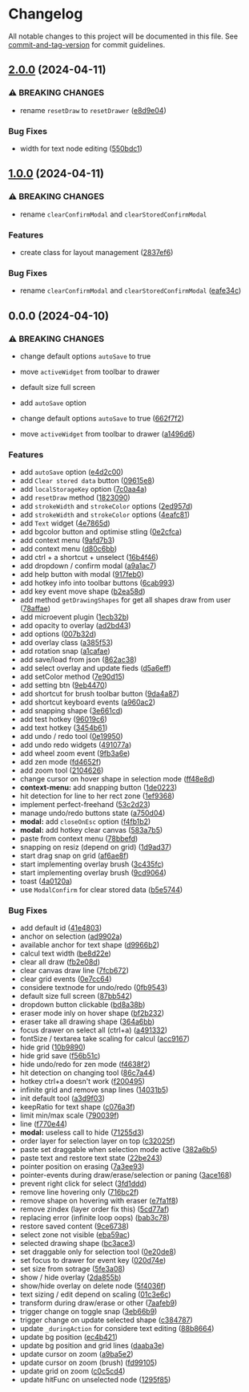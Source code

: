 # Changelog

All notable changes to this project will be documented in this file. See [commit-and-tag-version](https://github.com/absolute-version/commit-and-tag-version) for commit guidelines.

## [2.0.0](https://github.com/fabienwnklr/free-drawing/compare/v1.0.1-alpha.1...v2.0.0) (2024-04-11)


### ⚠ BREAKING CHANGES

* rename `resetDraw` to `resetDrawer` ([e8d9e04](https://github.com/fabienwnklr/free-drawing/commits/e8d9e04a46225b902f938b96158f1777de3a473f))


### Bug Fixes

* width for text node editing ([550bdc1](https://github.com/fabienwnklr/free-drawing/commits/550bdc1db1a900f05e1d892f02b96337cf9c5fcd))

## [1.0.0](https://github.com/fabienwnklr/free-drawing/compare/v0.0.0...v1.0.0) (2024-04-11)


### ⚠ BREAKING CHANGES

* rename `clearConfirmModal` and `clearStoredConfirmModal`

### Features

* create class for layout management ([2837ef6](https://github.com/fabienwnklr/free-drawing/commits/2837ef66a43b5f458bbf0238d22c4928a7470cd3))


### Bug Fixes

* rename `clearConfirmModal` and `clearStoredConfirmModal` ([eafe34c](https://github.com/fabienwnklr/free-drawing/commits/eafe34c2a637dc506e93d061dcb79b09c5490720))

## 0.0.0 (2024-04-10)


### ⚠ BREAKING CHANGES

* change default options `autoSave` to true
* move `activeWidget` from toolbar to drawer
* default size full screen
* add `autoSave` option

* change default options `autoSave` to true ([662f7f2](https://github.com/fabienwnklr/free-drawing/commits/662f7f2b2862ce2a32b88be147b23a6e097b5bfb))
* move `activeWidget` from toolbar to drawer ([a1496d6](https://github.com/fabienwnklr/free-drawing/commits/a1496d608407f046f274deaa39f461740de96726))


### Features

* add `autoSave` option ([e4d2c00](https://github.com/fabienwnklr/free-drawing/commits/e4d2c00fd1d623559e0d4ca50c7313c511368166))
* add `Clear stored data` button ([09615e8](https://github.com/fabienwnklr/free-drawing/commits/09615e8bfd091c8496360eba6c5ce66e3dd0fac9))
* add `localStorageKey` option ([7c0aa4a](https://github.com/fabienwnklr/free-drawing/commits/7c0aa4a940f73a2cff1867f55653caec07cd514d))
* add `resetDraw` method ([1823090](https://github.com/fabienwnklr/free-drawing/commits/182309090b6c25db8c6b2380237d064495faa575))
* add `strokeWidth` and `strokeColor` options ([2ed957d](https://github.com/fabienwnklr/free-drawing/commits/2ed957d9abe57b5ed87b036b0afe9d7a7fedf52e))
* add `strokeWidth` and `strokeColor` options ([4eafc81](https://github.com/fabienwnklr/free-drawing/commits/4eafc810081dde3f063b15801ff383b6b4ce341c))
* add `Text` widget ([4e7865d](https://github.com/fabienwnklr/free-drawing/commits/4e7865df2c91f72c153869b89c8cd2adf6777203))
* add bgcolor button and optimise stling ([0e2cfca](https://github.com/fabienwnklr/free-drawing/commits/0e2cfcaccec7c218fd9b750de5ddab05d996bffb))
* add context menu ([9afd7b3](https://github.com/fabienwnklr/free-drawing/commits/9afd7b355cb9bf6eb960e42375588ad758d1f8f5))
* add context menu ([d80c6bb](https://github.com/fabienwnklr/free-drawing/commits/d80c6bb808240852761c7dbfb042cd4314a1c72d))
* add ctrl + a shortcut + unselect ([16b4f46](https://github.com/fabienwnklr/free-drawing/commits/16b4f46b070864881fd96461ba75b9a1d2f0c5d5))
* add dropdown / confirm modal ([a9a1ac7](https://github.com/fabienwnklr/free-drawing/commits/a9a1ac71b30a6345c75991ec5710313a0280ba1e))
* add help button with modal ([917feb0](https://github.com/fabienwnklr/free-drawing/commits/917feb0941e14ee1b69c8879c516969b4b20df85))
* add hotkey info into toolbar buttons ([6cab993](https://github.com/fabienwnklr/free-drawing/commits/6cab99349b7013b93c320869c7ee57d62899484e))
* add key event move shape ([b2ea58d](https://github.com/fabienwnklr/free-drawing/commits/b2ea58df13ff0a1fea541a8ecf9232d15773ca39))
* add method `getDrawingShapes` for get all shapes draw from user ([78affae](https://github.com/fabienwnklr/free-drawing/commits/78affaec97663c4125557eac610bdf472edeb5f1))
* add microevent plugin ([1ecb32b](https://github.com/fabienwnklr/free-drawing/commits/1ecb32b9574286ac33b9d2a93d37e74e3a9fc57d))
* add opacity to overlay ([ad2bd43](https://github.com/fabienwnklr/free-drawing/commits/ad2bd43e7953a7fafa03134942c6fc29b5c8000c))
* add options ([007b32d](https://github.com/fabienwnklr/free-drawing/commits/007b32d33daddf3afaf96e76fdc9531c094ecde6))
* add overlay class ([a385f53](https://github.com/fabienwnklr/free-drawing/commits/a385f53f3d9ab7d3399e1208375e4ecaa3ffb919))
* add rotation snap ([a1cafae](https://github.com/fabienwnklr/free-drawing/commits/a1cafaed6bf905337e1e4c9f8b144f1a2e61edf9))
* add save/load from json ([862ac38](https://github.com/fabienwnklr/free-drawing/commits/862ac38e0b85c439934808b76d67d4dab233ec42))
* add select overlay and update fieds ([d5a6eff](https://github.com/fabienwnklr/free-drawing/commits/d5a6effd4987c90b8f5eeb2e513f950e6f289da5))
* add setColor method ([7e90d15](https://github.com/fabienwnklr/free-drawing/commits/7e90d155242ababd75de982ff14afea2614dc1de))
* add setting btn ([9eb4470](https://github.com/fabienwnklr/free-drawing/commits/9eb447086ec7f6b9217b0609b42b8b2e3b09a5a8))
* add shortcut for brush toolbar button ([9da4a87](https://github.com/fabienwnklr/free-drawing/commits/9da4a873eddfa5a91991de6d7b43292c712f8a17))
* add shortcut keyboard events ([a960ac2](https://github.com/fabienwnklr/free-drawing/commits/a960ac211599309913007aa7dfb36de6feb16a76))
* add snapping shape ([3e661cd](https://github.com/fabienwnklr/free-drawing/commits/3e661cdcd9ca22111092fef38b2a9edb632f7e07))
* add test hotkey ([96019c6](https://github.com/fabienwnklr/free-drawing/commits/96019c649b629edb3a4a2940fde1574a0794a730))
* add text hotkey ([3454b61](https://github.com/fabienwnklr/free-drawing/commits/3454b615141a28aab2878bfa6b1908e33ae0185c))
* add undo / redo tool ([0e19950](https://github.com/fabienwnklr/free-drawing/commits/0e19950ec6450e537a0f222af5abd293a9fb6511))
* add undo redo widgets ([491077a](https://github.com/fabienwnklr/free-drawing/commits/491077aab9d28471efd50dff5bce3551040f1505))
* add wheel zoom event ([9fb3a6e](https://github.com/fabienwnklr/free-drawing/commits/9fb3a6e6ad69eaf3bd52934a0c99eaae640e9f7e))
* add zen mode ([fd4652f](https://github.com/fabienwnklr/free-drawing/commits/fd4652f6738831eecbf4169f3f3bdbced17e6745))
* add zoom tool ([2104626](https://github.com/fabienwnklr/free-drawing/commits/21046267ac6be9a2c555094569f508e9988ed6d7))
* change cursor on hover shape in selection mode ([ff48e8d](https://github.com/fabienwnklr/free-drawing/commits/ff48e8d4687b6ab42ac341e97ec038a45160040d))
* **context-menu:** add snapping button ([1de0223](https://github.com/fabienwnklr/free-drawing/commits/1de0223355f076f391a2a9f77e83d5f9670d0409))
* hit detection for line to her rect zone ([1ef9368](https://github.com/fabienwnklr/free-drawing/commits/1ef936883467e17a7a7a9b6334696ad5d7a94cc2))
* implement perfect-freehand ([53c2d23](https://github.com/fabienwnklr/free-drawing/commits/53c2d23eec3e47f6bc5a2f47da729a7557cf76f2))
* manage undo/redo buttons state ([a750d04](https://github.com/fabienwnklr/free-drawing/commits/a750d0410b7c4acdc0c93c6eecd72ee144cfee59))
* **modal:** add `closeOnEsc` option ([f4fb1b2](https://github.com/fabienwnklr/free-drawing/commits/f4fb1b29ea0e22d8b0d4a2bb871f709eeba40155))
* **modal:** add hotkey clear canvas ([583a7b5](https://github.com/fabienwnklr/free-drawing/commits/583a7b5e30c1f57e793a731b1d237c55083b69b7))
* paste from context menu ([78bbefd](https://github.com/fabienwnklr/free-drawing/commits/78bbefd612fed145385337e08231c48070ea8d13))
* snapping on resiz (depend on grid) ([1d9ad37](https://github.com/fabienwnklr/free-drawing/commits/1d9ad375ac488a26ce4039822c1c2812338d33c8))
* start drag snap on grid ([af6ae8f](https://github.com/fabienwnklr/free-drawing/commits/af6ae8fdeb270b3295ca5d859d510a61c2ac4bd5))
* start implementing overlay brush ([3c435fc](https://github.com/fabienwnklr/free-drawing/commits/3c435fc5e50e1c53ec7be458409da74de4254da7))
* start implementing overlay brush ([9cd9064](https://github.com/fabienwnklr/free-drawing/commits/9cd9064aa49938386edd656e53e6b8f4375b7442))
* toast ([4a0120a](https://github.com/fabienwnklr/free-drawing/commits/4a0120a7eaa0757c4de7fef1b812a60663b3ef1a))
* use `ModalConfirm` for clear stored data ([b5e5744](https://github.com/fabienwnklr/free-drawing/commits/b5e574475360bf63788b1b11ebf94dcb4b139dce))


### Bug Fixes

* add default id ([41e4803](https://github.com/fabienwnklr/free-drawing/commits/41e4803953fb17bd82d591b78076dd645afd2425))
* anchor on selection ([ad9902a](https://github.com/fabienwnklr/free-drawing/commits/ad9902a21ada36fcb6012bb53858ce4500ff659d))
* available anchor for text shape ([d9966b2](https://github.com/fabienwnklr/free-drawing/commits/d9966b2aed5ff7d2e85e26b096449b531225f777))
* calcul text width ([be8d22e](https://github.com/fabienwnklr/free-drawing/commits/be8d22e1627524f2a65dc8398c91c27cb612a251))
* clear all draw ([fb2e08d](https://github.com/fabienwnklr/free-drawing/commits/fb2e08d691bdde26cd8748aa34b07d55ac53398b))
* clear canvas draw line ([7fcb672](https://github.com/fabienwnklr/free-drawing/commits/7fcb6724e10077a89d64474393ec49672226d23a))
* clear grid events ([0e7cc64](https://github.com/fabienwnklr/free-drawing/commits/0e7cc64d02fce9d656f37d37c3163c65ec926781))
* considere textnode for undo/redo ([0fb9543](https://github.com/fabienwnklr/free-drawing/commits/0fb9543c536ebf3db722b7e6b949e7ac42cb9a1f))
* default size full screen ([87bb542](https://github.com/fabienwnklr/free-drawing/commits/87bb542c44d34757e6a9f0d679913a2ba33512b8))
* dropdown button clickable ([bd8a38b](https://github.com/fabienwnklr/free-drawing/commits/bd8a38b8e88166aece35f36ce9df5796bf5c2cd2))
* eraser mode inly on hover shape ([bf2b232](https://github.com/fabienwnklr/free-drawing/commits/bf2b232cdd31368ab21deff8d6e2e96a9e137345))
* eraser take all drawing shape ([364a6bb](https://github.com/fabienwnklr/free-drawing/commits/364a6bbaddfbe02996e8120ed297b70e6ab46d7b))
* focus drawer on select all (ctrl+a) ([a491332](https://github.com/fabienwnklr/free-drawing/commits/a491332910985c82d6070c69e89309c9ed546bf8))
* fontSize / textarea take scaling for calcul ([acc9167](https://github.com/fabienwnklr/free-drawing/commits/acc916777877e0a161b1666ba584a89119d34e35))
* hide grid ([10b9890](https://github.com/fabienwnklr/free-drawing/commits/10b98904dc28b06d8fef2454ea2dd3f6608084de))
* hide grid save ([f56b51c](https://github.com/fabienwnklr/free-drawing/commits/f56b51c107a48e563762aedd48da03422e6d46d9))
* hide undo/redo for zen mode ([f4638f2](https://github.com/fabienwnklr/free-drawing/commits/f4638f2271e388a1a00af0e085f90068c118e810))
* hit detection on changing tool ([86c7a44](https://github.com/fabienwnklr/free-drawing/commits/86c7a446edcf3581152e09645faf02f5849c1c5f))
* hotkey ctrl+a doesn't work ([f200495](https://github.com/fabienwnklr/free-drawing/commits/f20049506510659e8758d1e41b5c4fb4e1947199))
* infinite grid and remove snap lines ([14031b5](https://github.com/fabienwnklr/free-drawing/commits/14031b5c42cf67a9a1dafe19f32d16eb74c65e6c))
* init default tool ([a3d9f03](https://github.com/fabienwnklr/free-drawing/commits/a3d9f030ec12f561dddb4c3960be8bbe29778fd3))
* keepRatio for text shape ([c076a3f](https://github.com/fabienwnklr/free-drawing/commits/c076a3f2927475de8c78be85bb9e0eab1af2171a))
* limit min/max scale ([790039f](https://github.com/fabienwnklr/free-drawing/commits/790039f03721eb995820aeeb693ffbc7516731c7))
* line ([f770e44](https://github.com/fabienwnklr/free-drawing/commits/f770e446a143c0a1d15b8e12959d7c56d8c584d3))
* **modal:** useless call to hide ([71255d3](https://github.com/fabienwnklr/free-drawing/commits/71255d344d60a96e93ae09a97609037211c9fad5))
* order layer for selection layer on top ([c32025f](https://github.com/fabienwnklr/free-drawing/commits/c32025f542543429c2ee866e5cede3d9a34b6d6b))
* paste set draggable when selection mode active ([382a6b5](https://github.com/fabienwnklr/free-drawing/commits/382a6b552dbfb937595801b06e5143daa5ed7a5d))
* paste text and restore text state ([22be243](https://github.com/fabienwnklr/free-drawing/commits/22be24375a9d9506852c4161cb9b79d11e4e35d6))
* pointer position on erasing ([7a3ee93](https://github.com/fabienwnklr/free-drawing/commits/7a3ee93317f6d43c6443d41cc78a4a9453a9644a))
* pointer-events during draw/erase/selection or paning ([3ace168](https://github.com/fabienwnklr/free-drawing/commits/3ace16846b8c1939f961768179ad0d577ae76e4c))
* prevent right click for select ([3fd1ddd](https://github.com/fabienwnklr/free-drawing/commits/3fd1ddd2230b53ae2c950b491169fa695ad3a2ec))
* remove line hovering only ([716bc2f](https://github.com/fabienwnklr/free-drawing/commits/716bc2fc165074587c4f65e4d0ac8f63817bc2b9))
* remove shape on hovering with eraser ([e7fa1f8](https://github.com/fabienwnklr/free-drawing/commits/e7fa1f8724575d5f348670ac902b730159d90eb1))
* remove zindex (layer order fix this) ([5cd77af](https://github.com/fabienwnklr/free-drawing/commits/5cd77afa85e4d39947e303c8c53e5ce28bdef786))
* replacing error (infinite loop oops) ([bab3c78](https://github.com/fabienwnklr/free-drawing/commits/bab3c783e19009c911024b0196c0d2cae471c727))
* restore saved content ([9ce6738](https://github.com/fabienwnklr/free-drawing/commits/9ce67385934066338d62ed3d714528b4852d50cf))
* select zone not visible ([eba59ac](https://github.com/fabienwnklr/free-drawing/commits/eba59ac2d52f7e262bd9ae3ba43c819622ed950d))
* selected drawing shape ([bc3ace3](https://github.com/fabienwnklr/free-drawing/commits/bc3ace31e2ff2b2b018f20ebeb70ea41f16f828e))
* set draggable only for selection tool ([0e20de8](https://github.com/fabienwnklr/free-drawing/commits/0e20de89c3baea69e5e7cb5585a506384f342248))
* set focus to drawer for event key ([020d74e](https://github.com/fabienwnklr/free-drawing/commits/020d74e83b4df2dd89c2e6532ed44a3856e50d8a))
* set size from sotrage ([5fe3a08](https://github.com/fabienwnklr/free-drawing/commits/5fe3a085a8612006d09c1080b64408aeefcaf5ec))
* show / hide overlay ([2da855b](https://github.com/fabienwnklr/free-drawing/commits/2da855ba8536f5bf114af51b6bdff70230e86654))
* show/hide overlay on delete node ([5f4036f](https://github.com/fabienwnklr/free-drawing/commits/5f4036fa04639d8465606d27f986cf4cf8aa45c3))
* text sizing / edit depend on scaling ([01c3e6c](https://github.com/fabienwnklr/free-drawing/commits/01c3e6cbfac94baf0e9c46cddaa0ff01fadafa70))
* transform during draw/erase or other ([7aafeb9](https://github.com/fabienwnklr/free-drawing/commits/7aafeb9e40e67c86c0227242d4494ad91c741bb5))
* trigger change on toggle snap ([3eb66b9](https://github.com/fabienwnklr/free-drawing/commits/3eb66b9122f74a8060f83670c30ad1b27ced6c56))
* trigger change on update selected shape ([c384787](https://github.com/fabienwnklr/free-drawing/commits/c3847873e5367fa0ebbe5a0c5f069d60c48fd660))
* update `_duringAction` for considere text editing ([88b8664](https://github.com/fabienwnklr/free-drawing/commits/88b8664a4372f4dbb9b8e6a1eaeda6c606260697))
* update bg position ([ec4b421](https://github.com/fabienwnklr/free-drawing/commits/ec4b421478b3c8304ad114b49069ea7b783672a6))
* update bg position and grid lines ([daaba3e](https://github.com/fabienwnklr/free-drawing/commits/daaba3e72b6ee4a99b7a1b0752a2b652d3146f9e))
* update cursor on zoom ([a9ba5e2](https://github.com/fabienwnklr/free-drawing/commits/a9ba5e239a852f8b769c71eb9405fd672f1899b8))
* update cursor on zoom (brush) ([fd99105](https://github.com/fabienwnklr/free-drawing/commits/fd99105d0d82d53b27307442a92796439c2182af))
* update grid on zoom ([c0c5cd4](https://github.com/fabienwnklr/free-drawing/commits/c0c5cd41d3a422f13dad971104132fedab9a9915))
* update hitFunc on unselected node ([1295f85](https://github.com/fabienwnklr/free-drawing/commits/1295f85668399cb37db9bb4bc0575e7b04e5b3aa))

